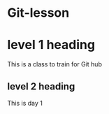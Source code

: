 # Git-lesson
# level 1 heading
This is a class to train for Git hub 
## level 2 heading
This is day 1
